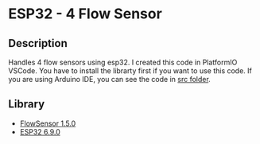 # ESP32 - 4 Flow Sensor

## Description
Handles 4 flow sensors using esp32. I created this code in PlatformIO VSCode. You have to install the librarty first if you want to use this code. If you are using Arduino IDE, you can see the code in [src folder](src).

## Library
* [FlowSensor 1.5.0](https://github.com/hafidhh/FlowSensor-Arduino)
* [ESP32 6.9.0](https://github.com/platformio/platform-espressif32)